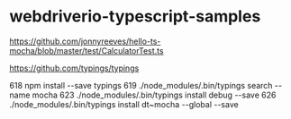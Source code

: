 # webdriverio-typescript-samples
https://github.com/jonnyreeves/hello-ts-mocha/blob/master/test/CalculatorTest.ts

https://github.com/typings/typings

618  npm install --save typings
619  ./node_modules/.bin/typings search --name mocha
623  ./node_modules/.bin/typings install debug --save
626  ./node_modules/.bin/typings install dt~mocha --global --save

